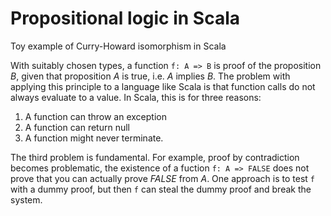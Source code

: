 # Propositional logic in Scala
Toy example of Curry-Howard isomorphism in Scala

With suitably chosen types, a function `f: A => B` is proof of the proposition *B*, given that proposition *A* is true, i.e. *A* implies *B*.
The problem with applying this principle to a language like Scala is that function calls do not always evaluate to a value. In Scala, this is for three reasons:
1. A function can throw an exception
2. A function can return null
3. A function might never terminate.

The third problem is fundamental. For example, proof by contradiction becomes problematic, the existence of a fuction `f: A => FALSE` does not prove that you can actually prove *FALSE* from *A*. One approach is to test `f` with a dummy proof, but then `f` can steal the dummy proof and break the system.
